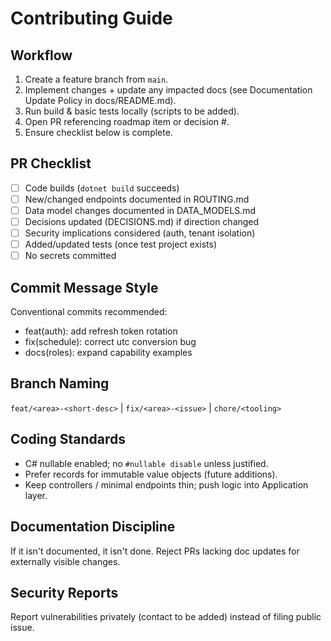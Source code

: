 # Contributing Guide

## Workflow
1. Create a feature branch from `main`.
2. Implement changes + update any impacted docs (see Documentation Update Policy in docs/README.md).
3. Run build & basic tests locally (scripts to be added).
4. Open PR referencing roadmap item or decision #.
5. Ensure checklist below is complete.

## PR Checklist
- [ ] Code builds (`dotnet build` succeeds)
- [ ] New/changed endpoints documented in ROUTING.md
- [ ] Data model changes documented in DATA_MODELS.md
- [ ] Decisions updated (DECISIONS.md) if direction changed
- [ ] Security implications considered (auth, tenant isolation)
- [ ] Added/updated tests (once test project exists)
- [ ] No secrets committed

## Commit Message Style
Conventional commits recommended:
- feat(auth): add refresh token rotation
- fix(schedule): correct utc conversion bug
- docs(roles): expand capability examples

## Branch Naming
`feat/<area>-<short-desc>` | `fix/<area>-<issue>` | `chore/<tooling>`

## Coding Standards
- C# nullable enabled; no `#nullable disable` unless justified.
- Prefer records for immutable value objects (future additions).
- Keep controllers / minimal endpoints thin; push logic into Application layer.

## Documentation Discipline
If it isn't documented, it isn't done. Reject PRs lacking doc updates for externally visible changes.

## Security Reports
Report vulnerabilities privately (contact to be added) instead of filing public issue.
